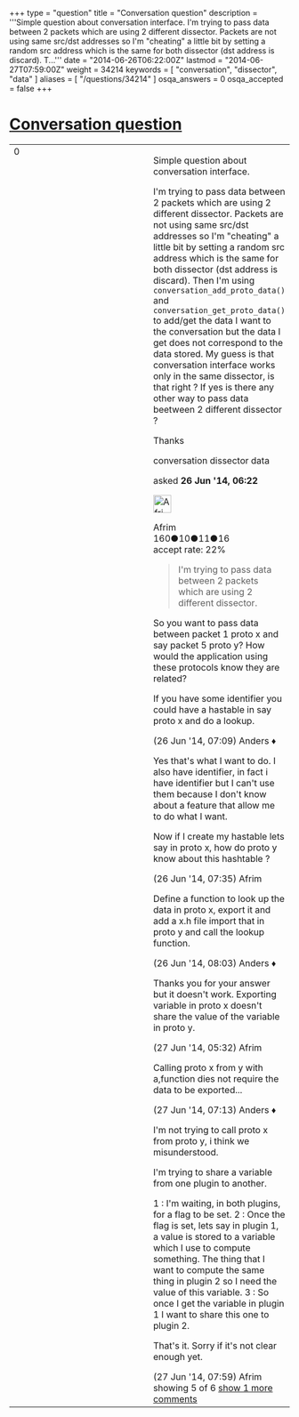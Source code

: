 +++
type = "question"
title = "Conversation question"
description = '''Simple question about conversation interface.  I&#x27;m trying to pass data between 2 packets which are using 2 different dissector. Packets are not using same src/dst addresses so I&#x27;m &quot;cheating&quot; a little bit by setting a random src address which is the same for both dissector (dst address is discard). T...'''
date = "2014-06-26T06:22:00Z"
lastmod = "2014-06-27T07:59:00Z"
weight = 34214
keywords = [ "conversation", "dissector", "data" ]
aliases = [ "/questions/34214" ]
osqa_answers = 0
osqa_accepted = false
+++

<div class="headNormal">

# [Conversation question](/questions/34214/conversation-question)

</div>

<div id="main-body">

<div id="askform">

<table id="question-table" style="width:100%;"><colgroup><col style="width: 50%" /><col style="width: 50%" /></colgroup><tbody><tr class="odd"><td style="width: 30px; vertical-align: top"><div class="vote-buttons"><span id="post-34214-upvote" class="ajax-command post-vote up" rel="nofollow" title="I like this post (click again to cancel)"> </span><div id="post-34214-score" class="post-score" title="current number of votes">0</div><span id="post-34214-downvote" class="ajax-command post-vote down" rel="nofollow" title="I dont like this post (click again to cancel)"> </span> <span id="favorite-mark" class="ajax-command favorite-mark" rel="nofollow" title="mark/unmark this question as favorite (click again to cancel)"> </span><div id="favorite-count" class="favorite-count"></div></div></td><td><div id="item-right"><div class="question-body"><p>Simple question about conversation interface.</p><p>I'm trying to pass data between 2 packets which are using 2 different dissector. Packets are not using same src/dst addresses so I'm "cheating" a little bit by setting a random src address which is the same for both dissector (dst address is discard). Then I'm using <code>conversation_add_proto_data()</code> and <code>conversation_get_proto_data()</code> to add/get the data I want to the conversation but the data I get does not correspond to the data stored. My guess is that conversation interface works only in the same dissector, is that right ? If yes is there any other way to pass data beetween 2 different dissector ?</p><p>Thanks</p></div><div id="question-tags" class="tags-container tags"><span class="post-tag tag-link-conversation" rel="tag" title="see questions tagged &#39;conversation&#39;">conversation</span> <span class="post-tag tag-link-dissector" rel="tag" title="see questions tagged &#39;dissector&#39;">dissector</span> <span class="post-tag tag-link-data" rel="tag" title="see questions tagged &#39;data&#39;">data</span></div><div id="question-controls" class="post-controls"></div><div class="post-update-info-container"><div class="post-update-info post-update-info-user"><p>asked <strong>26 Jun '14, 06:22</strong></p><img src="https://secure.gravatar.com/avatar/4ec6105789137df01b9abed5fcb9ab95?s=32&amp;d=identicon&amp;r=g" class="gravatar" width="32" height="32" alt="Afrim&#39;s gravatar image" /><p><span>Afrim</span><br />
<span class="score" title="160 reputation points">160</span><span title="10 badges"><span class="badge1">●</span><span class="badgecount">10</span></span><span title="11 badges"><span class="silver">●</span><span class="badgecount">11</span></span><span title="16 badges"><span class="bronze">●</span><span class="badgecount">16</span></span><br />
<span class="accept_rate" title="Rate of the user&#39;s accepted answers">accept rate:</span> <span title="Afrim has 2 accepted answers">22%</span></p></div></div><div id="comments-container-34214" class="comments-container"><span id="34217"></span><div id="comment-34217" class="comment"><div id="post-34217-score" class="comment-score"></div><div class="comment-text"><blockquote><p>I'm trying to pass data between 2 packets which are using 2 different dissector.</p></blockquote><p>So you want to pass data between packet 1 proto x and say packet 5 proto y? How would the application using these protocols know they are related?</p><p>If you have some identifier you could have a hastable in say proto x and do a lookup.</p></div><div id="comment-34217-info" class="comment-info"><span class="comment-age">(26 Jun '14, 07:09)</span> <span class="comment-user userinfo">Anders ♦</span></div></div><span id="34218"></span><div id="comment-34218" class="comment"><div id="post-34218-score" class="comment-score"></div><div class="comment-text"><p>Yes that's what I want to do. I also have identifier, in fact i have identifier but I can't use them because I don't know about a feature that allow me to do what I want.</p><p>Now if I create my hastable lets say in proto x, how do proto y know about this hashtable ?</p></div><div id="comment-34218-info" class="comment-info"><span class="comment-age">(26 Jun '14, 07:35)</span> <span class="comment-user userinfo">Afrim</span></div></div><span id="34221"></span><div id="comment-34221" class="comment"><div id="post-34221-score" class="comment-score"></div><div class="comment-text"><p>Define a function to look up the data in proto x, export it and add a x.h file import that in proto y and call the lookup function.</p></div><div id="comment-34221-info" class="comment-info"><span class="comment-age">(26 Jun '14, 08:03)</span> <span class="comment-user userinfo">Anders ♦</span></div></div><span id="34239"></span><div id="comment-34239" class="comment"><div id="post-34239-score" class="comment-score"></div><div class="comment-text"><p>Thanks you for your answer but it doesn't work. Exporting variable in proto x doesn't share the value of the variable in proto y.</p></div><div id="comment-34239-info" class="comment-info"><span class="comment-age">(27 Jun '14, 05:32)</span> <span class="comment-user userinfo">Afrim</span></div></div><span id="34243"></span><div id="comment-34243" class="comment"><div id="post-34243-score" class="comment-score"></div><div class="comment-text"><p>Calling proto x from y with a,function dies not require the data to be exported...</p></div><div id="comment-34243-info" class="comment-info"><span class="comment-age">(27 Jun '14, 07:13)</span> <span class="comment-user userinfo">Anders ♦</span></div></div><span id="34244"></span><div id="comment-34244" class="comment not_top_scorer"><div id="post-34244-score" class="comment-score"></div><div class="comment-text"><p>I'm not trying to call proto x from proto y, i think we misunderstood.</p><p>I'm trying to share a variable from one plugin to another.</p><p>1 : I'm waiting, in both plugins, for a flag to be set. 2 : Once the flag is set, lets say in plugin 1, a value is stored to a variable which I use to compute something. The thing that I want to compute the same thing in plugin 2 so I need the value of this variable. 3 : So once I get the variable in plugin 1 I want to share this one to plugin 2.</p><p>That's it. Sorry if it's not clear enough yet.</p></div><div id="comment-34244-info" class="comment-info"><span class="comment-age">(27 Jun '14, 07:59)</span> <span class="comment-user userinfo">Afrim</span></div></div></div><div id="comment-tools-34214" class="comment-tools"><span class="comments-showing"> showing 5 of 6 </span> <a href="#" class="show-all-comments-link">show 1 more comments</a></div><div class="clear"></div><div id="comment-34214-form-container" class="comment-form-container"></div><div class="clear"></div></div></td></tr></tbody></table>

</div>

</div>

